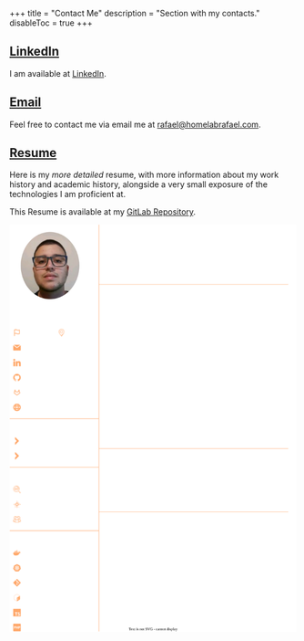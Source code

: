 +++
title = "Contact Me"
description = "Section with my contacts."
disableToc = true
+++

## [LinkedIn](https://www.linkedin.com/in/paulorafaelmoreira/)

I am available at [LinkedIn](https://www.linkedin.com/in/paulorafaelmoreira/).

## [Email](mailto:rafael@homelabrafael.com)

Feel free to contact me via email me at [rafael@homelabrafael.com](mailto:rafael@homelabrafael.com).

## [Resume](https://gitlab.com/work-and-public/resume/-/blob/master/generated/resume.pdf)

Here is my _more detailed_ resume, with more information about my work history and academic history, alongside a very small exposure of the technologies I am proficient at.

This Resume is available at my [GitLab Repository](https://gitlab.com/work-and-public/resume).

![Resume](./resume.svg)
